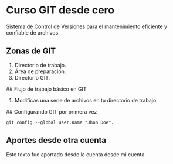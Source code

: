 # Curso GIT desde cero
Sistema de Control de Versiones para el mantenimiento eficiente y confiable de archivos.

## Zonas de GIT
1. Directorio de trabajo.
2. Área de preparación.
3. Directorio GIT.

## Flujo de trabajo básico en GIT
1. Modificas una serie de archivos en tu directorio de trabajo.

## Configurando GIT por primera vez
```
git config --global user.name "Jhon Doe".
```

## Aportes desde otra cuenta
Este texto fue aportado desde la cuenta desde mi cuenta